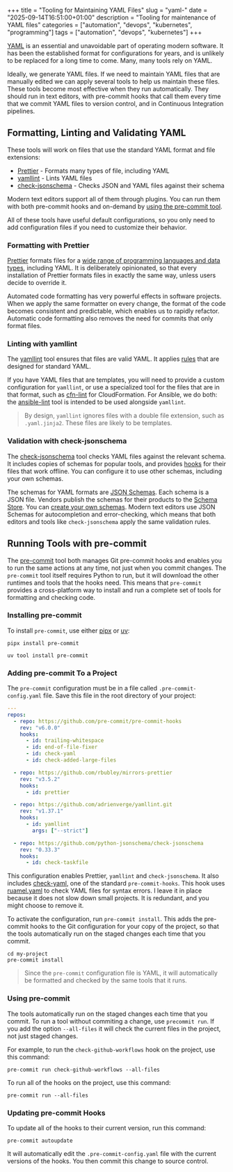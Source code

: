 +++
title = "Tooling for Maintaining YAML Files"
slug = "yaml-"
date = "2025-09-14T16:51:00+01:00"
description = "Tooling for maintenance of YAML files"
categories = ["automation", "devops", "kubernetes", "programming"]
tags = ["automation", "devops", "kubernetes"]
+++

[YAML](https://en.wikipedia.org/wiki/YAML) is an essential and unavoidable part of operating modern software. It has been the established format for configurations for years, and is unlikely to be replaced for a long time to come. Many, many tools rely on YAML.

Ideally, we generate YAML files. If we need to maintain YAML files that are manually edited we can apply several tools to help us maintain these files. These tools become most effective when they run automatically. They should run in text editors, with pre-commit hooks that call them every time that we commit YAML files to version control, and in Continuous Integration pipelines.

## Formatting, Linting and Validating YAML

These tools will work on files that use the standard YAML format and file extensions:

- [Prettier](https://prettier.io/) - Formats many types of file, including YAML
- [yamllint](https://yamllint.readthedocs.io) - Lints YAML files
- [check-jsonschema](https://check-jsonschema.readthedocs.io/en/stable/) - Checks JSON and YAML files against their schema

Modern text editors support all of them through plugins. You can run them with both pre-commit hooks and on-demand by [using the pre-commit tool](#running-tools-with-pre-commit).

All of these tools have useful default configurations, so you only need to add configuration files if you need to customize their behavior.

### Formatting with Prettier

[Prettier](https://prettier.io/) formats files for a [wide range of programming languages and data types](https://prettier.io/docs/), including YAML. It is deliberately opinionated, so that every installation of Prettier formats files in exactly the same way, unless users decide to override it.

Automated code formatting has very powerful effects in software projects. When we apply the same formatter on every change, the format of the code becomes consistent and predictable, which enables us to rapidly refactor. Automatic code formatting also removes the need for commits that only format files.

### Linting with yamllint

The [yamllint](https://yamllint.readthedocs.io) tool ensures that files are valid YAML. It applies [rules](https://yamllint.readthedocs.io/en/stable/rules.html) that are designed for standard YAML.

If you have YAML files that are templates, you will need to provide a custom configuration for `yamllint`, or use a specialized tool for the files that are in that format, such as [cfn-lint](https://pypi.org/project/cfn-lint/) for CloudFormation. For Ansible, we do both: the [ansible-lint](https://ansible.readthedocs.io/projects/lint/) tool is intended to be used alongside `yamllint`.

> By design, `yamllint` ignores files with a double file extension, such as `.yaml.jinja2`. These files are likely to be templates.

### Validation with check-jsonschema

The [check-jsonschema](https://check-jsonschema.readthedocs.io/en/stable/) tool checks YAML files against the relevant schema. It includes copies of schemas for popular tools, and provides [hooks](https://check-jsonschema.readthedocs.io/en/stable/precommit_usage.html#supported-hooks) for their files that work offline. You can configure it to use other schemas, including your own schemas.

The schemas for YAML formats are [JSON Schemas](https://json-schema.org/). Each schema is a JSON file. Vendors publish the schemas for their products to the [Schema Store](https://www.schemastore.org/). You can [create your own schemas](https://json-schema.org/learn/getting-started-step-by-step). Modern text editors use JSON Schemas for autocompletion and error-checking, which means that both editors and tools like `check-jsonschema` apply the same validation rules.

## Running Tools with pre-commit

The [pre-commit](https://pre-commit.com/) tool both manages Git pre-commit hooks and enables you to run the same actions at any time, not just when you commit changes. The `pre-commit` tool itself requires Python to run, but it will download the other runtimes and tools that the hooks need. This means that `pre-commit` provides a cross-platform way to install and run a complete set of tools for formatting and checking code.

### Installing pre-commit

To install `pre-commit`, use either [pipx](https://pipx.pypa.io) or [uv](https://docs.astral.sh/uv/):

```shell
pipx install pre-commit
```

```shell
uv tool install pre-commit
```

### Adding pre-commit To a Project

The `pre-commit` configuration must be in a file called `.pre-commit-config.yaml` file. Save this file in the root directory of your project:

```yaml
---
repos:
  - repo: https://github.com/pre-commit/pre-commit-hooks
    rev: "v6.0.0"
    hooks:
      - id: trailing-whitespace
      - id: end-of-file-fixer
      - id: check-yaml
      - id: check-added-large-files

  - repo: https://github.com/rbubley/mirrors-prettier
    rev: "v3.5.2"
    hooks:
      - id: prettier

  - repo: https://github.com/adrienverge/yamllint.git
    rev: "v1.37.1"
    hooks:
      - id: yamllint
        args: ["--strict"]

  - repo: https://github.com/python-jsonschema/check-jsonschema
    rev: "0.33.3"
    hooks:
      - id: check-taskfile
```

This configuration enables Prettier, `yamllint` and `check-jsonschema`. It also includes [check-yaml](https://github.com/pre-commit/pre-commit-hooks#check-yaml), one of the standard `pre-commit-hooks`. This hook uses [ruamel.yaml](https://pypi.org/project/ruamel.yaml/) to check YAML files for syntax errors. I leave it in place because it does not slow down small projects. It is redundant, and you might choose to remove it.

To activate the configuration, run `pre-commit install`. This adds the pre-commit hooks to the Git configuration for your copy of the project, so that the tools automatically run on the staged changes each time that you commit.

```shell
cd my-project
pre-commit install
```

> Since the `pre-commit` configuration file is YAML, it will automatically be formatted and checked by the same tools that it runs.

### Using pre-commit

The tools automatically run on the staged changes each time that you commit. To run a tool without commiting a change, use `precommit run`. If you add the option `--all-files` it will check the current files in the project, not just staged changes.

For example, to run the `check-github-workflows` hook on the project, use this command:

```shell
pre-commit run check-github-workflows --all-files
```

To run all of the hooks on the project, use this command:

```shell
pre-commit run --all-files
```

### Updating pre-commit Hooks

To update all of the hooks to their current version, run this command:

```shell
pre-commit autoupdate
```

It will automatically edit the `.pre-commit-config.yaml` file with the current versions of the hooks. You then commit this change to source control.
